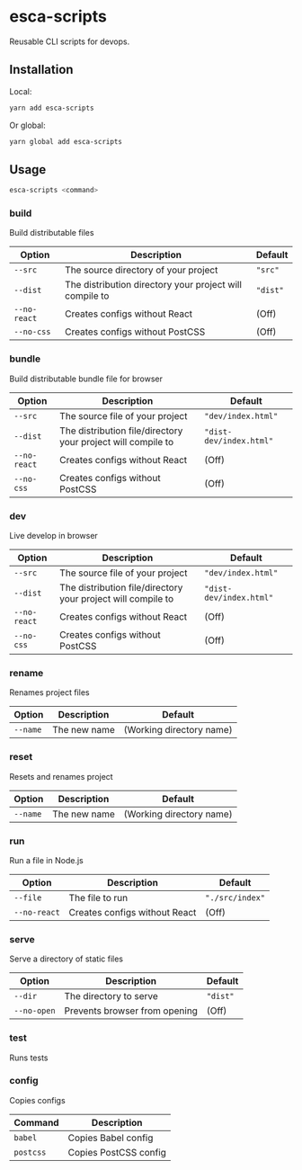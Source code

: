 # esca-scripts

Reusable CLI scripts for devops.

## Installation

Local:

```bash
yarn add esca-scripts
```

Or global:

```bash
yarn global add esca-scripts
```

## Usage

```bash
esca-scripts <command>
```

### build

Build distributable files

Option | Description | Default
--- | --- | ---
`--src` | The source directory of your project | `"src"`
`--dist` | The distribution directory your project will compile to | `"dist"`
`--no-react` | Creates configs without React | (Off)
`--no-css` | Creates configs without PostCSS | (Off)

### bundle

Build distributable bundle file for browser

Option | Description | Default
--- | --- | ---
`--src` | The source file of your project | `"dev/index.html"`
`--dist` | The distribution file/directory your project will compile to | `"dist-dev/index.html"`
`--no-react` | Creates configs without React | (Off)
`--no-css` | Creates configs without PostCSS | (Off)

### dev

Live develop in browser

Option | Description | Default
--- | --- | ---
`--src` | The source file of your project | `"dev/index.html"`
`--dist` | The distribution file/directory your project will compile to | `"dist-dev/index.html"`
`--no-react` | Creates configs without React | (Off)
`--no-css` | Creates configs without PostCSS | (Off)

### rename

Renames project files

Option | Description | Default
--- | --- | ---
`--name` | The new name | (Working directory name)

### reset

Resets and renames project

Option | Description | Default
--- | --- | ---
`--name` | The new name | (Working directory name)

### run

Run a file in Node.js

Option | Description | Default
--- | --- | ---
`--file` | The file to run | `"./src/index"`
`--no-react` | Creates configs without React | (Off)

### serve

Serve a directory of static files

Option | Description | Default
--- | --- | ---
`--dir` | The directory to serve | `"dist"`
`--no-open` | Prevents browser from opening | (Off)

### test

Runs tests

### config

Copies configs

Command | Description
--- | ---
`babel` | Copies Babel config
`postcss` | Copies PostCSS config